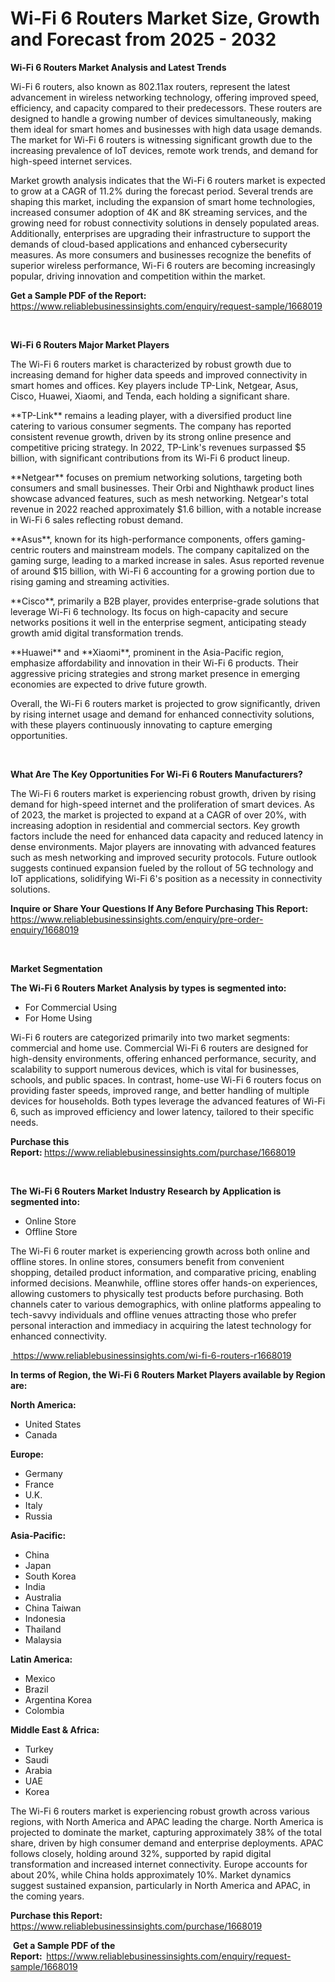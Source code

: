 <p><h1>Wi-Fi 6 Routers Market Size, Growth and Forecast from 2025 - 2032</h1></p><p><strong>Wi-Fi 6 Routers Market Analysis and Latest Trends</strong></p>
<p><p>Wi-Fi 6 routers, also known as 802.11ax routers, represent the latest advancement in wireless networking technology, offering improved speed, efficiency, and capacity compared to their predecessors. These routers are designed to handle a growing number of devices simultaneously, making them ideal for smart homes and businesses with high data usage demands. The market for Wi-Fi 6 routers is witnessing significant growth due to the increasing prevalence of IoT devices, remote work trends, and demand for high-speed internet services.</p><p>Market growth analysis indicates that the Wi-Fi 6 routers market is expected to grow at a CAGR of 11.2% during the forecast period. Several trends are shaping this market, including the expansion of smart home technologies, increased consumer adoption of 4K and 8K streaming services, and the growing need for robust connectivity solutions in densely populated areas. Additionally, enterprises are upgrading their infrastructure to support the demands of cloud-based applications and enhanced cybersecurity measures. As more consumers and businesses recognize the benefits of superior wireless performance, Wi-Fi 6 routers are becoming increasingly popular, driving innovation and competition within the market.</p></p>
<p><strong>Get a Sample PDF of the Report:&nbsp;</strong> <a href="https://www.reliablebusinessinsights.com/enquiry/request-sample/1668019?utm_campaign=3097&utm_medium=2&utm_source=Github&utm_content=ia&utm_term=16042025&utm_id=wi-fi-6-routers">https://www.reliablebusinessinsights.com/enquiry/request-sample/1668019</a></p>
<p>&nbsp;</p>
<p><strong>Wi-Fi 6 Routers Major Market Players</strong></p>
<p><p>The Wi-Fi 6 routers market is characterized by robust growth due to increasing demand for higher data speeds and improved connectivity in smart homes and offices. Key players include TP-Link, Netgear, Asus, Cisco, Huawei, Xiaomi, and Tenda, each holding a significant share.</p><p>**TP-Link** remains a leading player, with a diversified product line catering to various consumer segments. The company has reported consistent revenue growth, driven by its strong online presence and competitive pricing strategy. In 2022, TP-Link's revenues surpassed $5 billion, with significant contributions from its Wi-Fi 6 product lineup.</p><p>**Netgear** focuses on premium networking solutions, targeting both consumers and small businesses. Their Orbi and Nighthawk product lines showcase advanced features, such as mesh networking. Netgear's total revenue in 2022 reached approximately $1.6 billion, with a notable increase in Wi-Fi 6 sales reflecting robust demand.</p><p>**Asus**, known for its high-performance components, offers gaming-centric routers and mainstream models. The company capitalized on the gaming surge, leading to a marked increase in sales. Asus reported revenue of around $15 billion, with Wi-Fi 6 accounting for a growing portion due to rising gaming and streaming activities.</p><p>**Cisco**, primarily a B2B player, provides enterprise-grade solutions that leverage Wi-Fi 6 technology. Its focus on high-capacity and secure networks positions it well in the enterprise segment, anticipating steady growth amid digital transformation trends.</p><p>**Huawei** and **Xiaomi**, prominent in the Asia-Pacific region, emphasize affordability and innovation in their Wi-Fi 6 products. Their aggressive pricing strategies and strong market presence in emerging economies are expected to drive future growth.</p><p>Overall, the Wi-Fi 6 routers market is projected to grow significantly, driven by rising internet usage and demand for enhanced connectivity solutions, with these players continuously innovating to capture emerging opportunities.</p></p>
<p>&nbsp;</p>
<p><strong>What Are The Key Opportunities For Wi-Fi 6 Routers Manufacturers?</strong></p>
<p><p>The Wi-Fi 6 routers market is experiencing robust growth, driven by rising demand for high-speed internet and the proliferation of smart devices. As of 2023, the market is projected to expand at a CAGR of over 20%, with increasing adoption in residential and commercial sectors. Key growth factors include the need for enhanced data capacity and reduced latency in dense environments. Major players are innovating with advanced features such as mesh networking and improved security protocols. Future outlook suggests continued expansion fueled by the rollout of 5G technology and IoT applications, solidifying Wi-Fi 6's position as a necessity in connectivity solutions.</p></p>
<p><strong>Inquire or Share Your Questions If Any Before Purchasing This Report:</strong> <a href="https://www.reliablebusinessinsights.com/enquiry/pre-order-enquiry/1668019?utm_campaign=3097&utm_medium=2&utm_source=Github&utm_content=ia&utm_term=16042025&utm_id=wi-fi-6-routers">https://www.reliablebusinessinsights.com/enquiry/pre-order-enquiry/1668019</a></p>
<p>&nbsp;</p>
<p><strong>Market Segmentation</strong></p>
<p><strong>The Wi-Fi 6 Routers Market Analysis by types is segmented into:</strong></p>
<p><ul><li>For Commercial Using</li><li>For Home Using</li></ul></p>
<p><p>Wi-Fi 6 routers are categorized primarily into two market segments: commercial and home use. Commercial Wi-Fi 6 routers are designed for high-density environments, offering enhanced performance, security, and scalability to support numerous devices, which is vital for businesses, schools, and public spaces. In contrast, home-use Wi-Fi 6 routers focus on providing faster speeds, improved range, and better handling of multiple devices for households. Both types leverage the advanced features of Wi-Fi 6, such as improved efficiency and lower latency, tailored to their specific needs.</p></p>
<p><strong>Purchase this Report:&nbsp;</strong><a href="https://www.reliablebusinessinsights.com/purchase/1668019?utm_campaign=3097&utm_medium=2&utm_source=Github&utm_content=ia&utm_term=16042025&utm_id=wi-fi-6-routers">https://www.reliablebusinessinsights.com/purchase/1668019</a></p>
<p>&nbsp;</p>
<p><strong>The Wi-Fi 6 Routers Market Industry Research by Application is segmented into:</strong></p>
<p><ul><li>Online Store</li><li>Offline Store</li></ul></p>
<p><p>The Wi-Fi 6 router market is experiencing growth across both online and offline stores. In online stores, consumers benefit from convenient shopping, detailed product information, and comparative pricing, enabling informed decisions. Meanwhile, offline stores offer hands-on experiences, allowing customers to physically test products before purchasing. Both channels cater to various demographics, with online platforms appealing to tech-savvy individuals and offline venues attracting those who prefer personal interaction and immediacy in acquiring the latest technology for enhanced connectivity.</p></p>
<p><a href="https://www.reliablebusinessinsights.com/wi-fi-6-routers-r1668019?utm_campaign=3097&utm_medium=2&utm_source=Github&utm_content=ia&utm_term=16042025&utm_id=wi-fi-6-routers">&nbsp;https://www.reliablebusinessinsights.com/wi-fi-6-routers-r1668019</a></p>
<p><strong>In terms of Region, the Wi-Fi 6 Routers Market Players available by Region are:</strong></p>
<p>
    <p> <strong> North America: </strong>
        <ul>
            <li>United States</li>
            <li>Canada</li>
        </ul>
        </p> 
    <p> <strong> Europe: </strong>
        <ul>
            <li>Germany</li>
            <li>France</li>
            <li>U.K.</li>
            <li>Italy</li>
            <li>Russia</li>
        </ul>
        </p> 
    <p> <strong> Asia-Pacific: </strong>
        <ul>
            <li>China</li>
            <li>Japan</li>
            <li>South Korea</li>
            <li>India</li>
            <li>Australia</li>
            <li>China Taiwan</li>
            <li>Indonesia</li>
            <li>Thailand</li>
            <li>Malaysia</li>
        </ul>
        </p> 
    <p> <strong> Latin America: </strong>
        <ul>
            <li>Mexico</li>
            <li>Brazil</li>
            <li>Argentina Korea</li>
            <li>Colombia</li>
        </ul>
        </p> 
    <p> <strong> Middle East & Africa: </strong>
        <ul>
            <li>Turkey</li>
            <li>Saudi</li>
            <li>Arabia</li>
            <li>UAE</li>
            <li>Korea</li>
        </ul>
    </p>
    </p>
<p><p>The Wi-Fi 6 routers market is experiencing robust growth across various regions, with North America and APAC leading the charge. North America is projected to dominate the market, capturing approximately 38% of the total share, driven by high consumer demand and enterprise deployments. APAC follows closely, holding around 32%, supported by rapid digital transformation and increased internet connectivity. Europe accounts for about 20%, while China holds approximately 10%. Market dynamics suggest sustained expansion, particularly in North America and APAC, in the coming years.</p></p>
<p><strong>Purchase this Report: </strong><a href="https://www.reliablebusinessinsights.com/purchase/1668019?utm_campaign=3097&utm_medium=2&utm_source=Github&utm_content=ia&utm_term=16042025&utm_id=wi-fi-6-routers">https://www.reliablebusinessinsights.com/purchase/1668019</a></p>
<p>&nbsp;<strong>Get a Sample PDF of the Report:&nbsp;&nbsp;</strong><a href="https://www.reliablebusinessinsights.com/enquiry/request-sample/1668019?utm_campaign=3097&utm_medium=2&utm_source=Github&utm_content=ia&utm_term=16042025&utm_id=wi-fi-6-routers">https://www.reliablebusinessinsights.com/enquiry/request-sample/1668019</a></p>
<p><strong></strong></p>
<p><p></p><p></p><p></p></p>